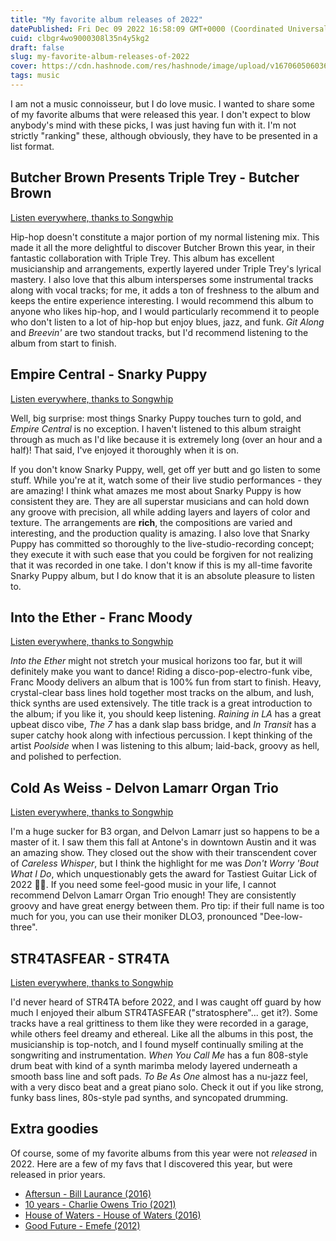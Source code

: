 ```yaml
---
title: "My favorite album releases of 2022"
datePublished: Fri Dec 09 2022 16:58:09 GMT+0000 (Coordinated Universal Time)
cuid: clbgr4wo9000308l35n4y5kg2
draft: false
slug: my-favorite-album-releases-of-2022
cover: https://cdn.hashnode.com/res/hashnode/image/upload/v1670605060368/XB5FeQ0DO.png
tags: music
---
```


I am not a music connoisseur, but I do love music. I wanted to share some of my favorite albums that were released this year. I don't expect to blow anybody's mind with these picks, I was just having fun with it. I'm not strictly "ranking" these, although obviously, they have to be presented in a list format.

## Butcher Brown Presents Triple Trey - Butcher Brown

[Listen everywhere, thanks to Songwhip](https://songwhip.com/butcherbrown/butcherbrownpresentstripletrey)

Hip-hop doesn't constitute a major portion of my normal listening mix. This made it all the more delightful to discover Butcher Brown this year, in their fantastic collaboration with Triple Trey. This album has excellent musicianship and arrangements, expertly layered under Triple Trey's lyrical mastery. I also love that this album intersperses some instrumental tracks along with vocal tracks; for me, it adds a ton of freshness to the album and keeps the entire experience interesting. I would recommend this album to anyone who likes hip-hop, and I would particularly recommend it to people who don't listen to a lot of hip-hop but enjoy blues, jazz, and funk. _Git Along_ and _Breevin'_ are two standout tracks, but I'd recommend listening to the album from start to finish.

## Empire Central - Snarky Puppy

[Listen everywhere, thanks to Songwhip](https://songwhip.com/snarky-puppy/empire-central)

Well, big surprise: most things Snarky Puppy touches turn to gold, and _Empire Central_ is no exception. I haven't listened to this album straight through as much as I'd like because it is extremely long (over an hour and a half)! That said, I've enjoyed it thoroughly when it is on.

If you don't know Snarky Puppy, well, get off yer butt and go listen to some stuff. While you're at it, watch some of their live studio performances - they are amazing! I think what amazes me most about Snarky Puppy is how consistent they are. They are all superstar musicians and can hold down any groove with precision, all while adding layers and layers of color and texture. The arrangements are **rich**, the compositions are varied and interesting, and the production quality is amazing. I also love that Snarky Puppy has committed so thoroughly to the live-studio-recording concept; they execute it with such ease that you could be forgiven for not realizing that it was recorded in one take. I don't know if this is my all-time favorite Snarky Puppy album, but I do know that it is an absolute pleasure to listen to.

## Into the Ether - Franc Moody

[Listen everywhere, thanks to Songwhip](https://songwhip.com/franc-moody/into-the-ether)

_Into the Ether_ might not stretch your musical horizons too far, but it will definitely make you want to dance! Riding a disco-pop-electro-funk vibe, Franc Moody delivers an album that is 100% fun from start to finish. Heavy, crystal-clear bass lines hold together most tracks on the album, and lush, thick synths are used extensively. The title track is a great introduction to the album; if you like it, you should keep listening. _Raining in LA_ has a great upbeat disco vibe, _The 7_ has a dank slap bass bridge, and _In Transit_ has a super catchy hook along with infectious percussion. I kept thinking of the artist _Poolside_ when I was listening to this album; laid-back, groovy as hell, and polished to perfection.

## Cold As Weiss - Delvon Lamarr Organ Trio

[Listen everywhere, thanks to Songwhip](https://songwhip.com/delvon-lamarr-organ-trio/coldasweiss)

I'm a huge sucker for B3 organ, and Delvon Lamarr just so happens to be a master of it. I saw them this fall at Antone's in downtown Austin and it was an amazing show. They closed out the show with their transcendent cover of _Careless Whisper_, but I think the highlight for me was _Don't Worry 'Bout What I Do_, which unquestionably gets the award for Tastiest Guitar Lick of 2022 🥇🎸. If you need some feel-good music in your life, I cannot recommend Delvon Lamarr Organ Trio enough! They are consistently groovy and have great energy between them. Pro tip: if their full name is too much for you, you can use their moniker DLO3, pronounced "Dee-low-three".

## STR4TASFEAR - STR4TA

[Listen everywhere, thanks to Songwhip](https://songwhip.com/str4ta2/str4tasfear)

I'd never heard of STR4TA before 2022, and I was caught off guard by how much I enjoyed their album STR4TASFEAR ("stratosphere"... get it?). Some tracks have a real grittiness to them like they were recorded in a garage, while others feel dreamy and ethereal. Like all the albums in this post, the musicianship is top-notch, and I found myself continually smiling at the songwriting and instrumentation. _When You Call Me_ has a fun 808-style drum beat with kind of a synth marimba melody layered underneath a smooth bass line and soft pads. _To Be As One_ almost has a nu-jazz feel, with a very disco beat and a great piano solo. Check it out if you like strong, funky bass lines, 80s-style pad synths, and syncopated drumming.

## Extra goodies

Of course, some of my favorite albums from this year were not _released_ in 2022. Here are a few of my favs that I discovered this year, but were released in prior years.

- [Aftersun - Bill Laurance (2016)](https://songwhip.com/bill-laurance/aftersun-album)
- [10 years - Charlie Owens Trio (2021)](https://songwhip.com/charlesowenstrio/10-years)
- [House of Waters - House of Waters (2016)](https://songwhip.com/house-of-waters/houseofwaters)
- [Good Future - Emefe (2012)](https://songwhip.com/emefe/good-future)
